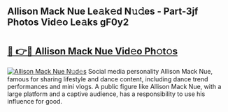 ## Allison Mack Nue Le𝚊k𝚎d N𝚞𝚍es - Part-3jf Photos Vid𝚎o Le𝚊ks gF0y2

# <h2><a href="http://fb51ire.evod.top/?m=Allison+Mack+Nue">🔗 👉🔴 Allison Mack Nue Vid𝚎o Ph𝚘t𝚘s</a></h2>

[![Allison Mack Nue N𝚞d𝚎s](https://i.imgur.com/8V9OHl7.gif)](http://fb51ire.evod.top/?m=Allison+Mack+Nue)
Social media personality Allison Mack Nue, famous for sharing lifestyle and dance content, including dance trend performances and mini vlogs. A public figure like Allison Mack Nue, with a large platform and a captive audience, has a responsibility to use his influence for good. 
